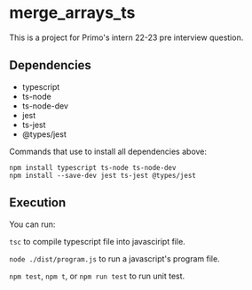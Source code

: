 # merge_arrays_ts
This is a project for Primo's intern 22-23 pre interview question.

## Dependencies
- typescript
- ts-node
- ts-node-dev
- jest
- ts-jest
- @types/jest

Commands that use to install all dependencies above:
```
npm install typescript ts-node ts-node-dev
npm install --save-dev jest ts-jest @types/jest
```

## Execution
You can run: <br/>

`tsc` to compile typescript file into javasciript file. <br/>

 `node ./dist/program.js` to run a javascript's program file. <br/>

`npm test`, `npm t`, or `npm run test` to run unit test.
